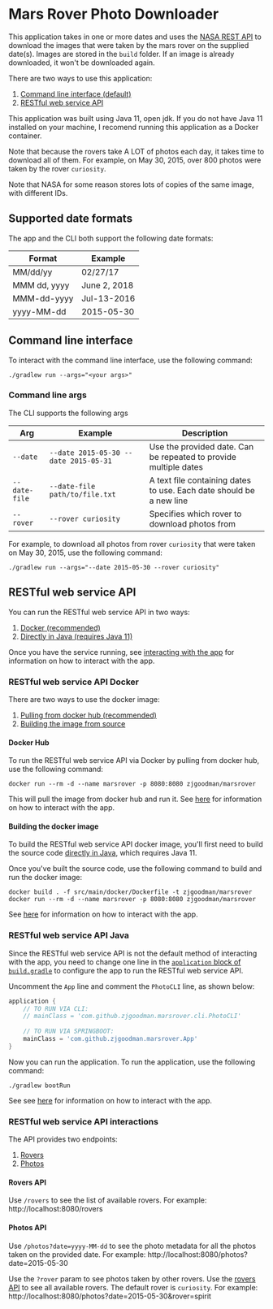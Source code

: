 # Mars Rover Photo Downloader
This application takes in one or more dates and uses the [NASA REST API](https://api.nasa.gov/) to download the images that were taken by the mars rover on the supplied date(s). Images are stored in the `build` folder. If an image is already downloaded, it won't be downloaded again.

There are two ways to use this application:
1. [Command line interface (default)](#command-line-interface)
2. [RESTful web service API](#restful-web-service-api)

This application was built using Java 11, open jdk. If you do not have Java 11 installed on your machine, I recomend running this application as a Docker container. 

Note that because the rovers take A LOT of photos each day, it takes time to download all of them. For example, on May 30, 2015, over 800 photos were taken by the rover `curiosity`.

Note that NASA for some reason stores lots of copies of the same image, with different IDs.

## Supported date formats
The app and the CLI both support the following date formats:

Format | Example
-- | --
MM/dd/yy | 02/27/17
MMM dd, yyyy | June 2, 2018
MMM-dd-yyyy | Jul-13-2016
yyyy-MM-dd | 2015-05-30

## Command line interface
To interact with the command line interface, use the following command:
```
./gradlew run --args="<your args>"
```

### Command line args
The CLI supports the following args

Arg | Example | Description
-- | -- | --
`--date` | `--date 2015-05-30 --date 2015-05-31` | Use the provided date. Can be repeated to provide multiple dates
`--date-file` | `--date-file path/to/file.txt` | A text file containing dates to use. Each date should be a new line
`--rover` | `--rover curiosity` | Specifies which rover to download photos from

For example, to download all photos from rover `curiosity` that were taken on May 30, 2015, use the following command:
```
./gradlew run --args="--date 2015-05-30 --rover curiosity"
```

## RESTful web service API
You can run the RESTful web service API in two ways:
1. [Docker (recommended)](#restful-web-service-api-docker)
2. [Directly in Java (requires Java 11)](#restful-web-service-api-java)

Once you have the service running, see [interacting with the app](#restful-web-service-api-interactions) for information on how to interact with the app.

### RESTful web service API Docker
There are two ways to use the docker image:
1. [Pulling from docker hub (recommended)](#docker-hub)
2. [Building the image from source](#building-the-docker-image)

#### Docker Hub
To run the RESTful web service API via Docker by pulling from docker hub, use the following command:
```
docker run --rm -d --name marsrover -p 8080:8080 zjgoodman/marsrover
```
This will pull the image from docker hub and run it. See [here](#restful-web-service-api-interactions) for information on how to interact with the app.

#### Building the docker image
To build the RESTful web service API docker image, you'll first need to build the source code [directly in Java](#restful-web-service-api-java), which requires Java 11.

Once you've built the source code, use the following command to build and run the docker image:
```
docker build . -f src/main/docker/Dockerfile -t zjgoodman/marsrover
docker run --rm -d --name marsrover -p 8080:8080 zjgoodman/marsrover
```
See [here](#restful-web-service-api-interactions) for information on how to interact with the app.

### RESTful web service API Java
Since the RESTful web service API is not the default method of interacting with the app, you need to change one line in the [`application` block of `build.gradle`](https://github.com/zjgoodman/marsrover/blob/main/build.gradle#L40-L46) to configure the app to run the RESTful web service API. 

Uncomment the `App` line and comment the `PhotoCLI` line, as shown below:
```groovy
application {
    // TO RUN VIA CLI:
    // mainClass = 'com.github.zjgoodman.marsrover.cli.PhotoCLI'
    
    // TO RUN VIA SPRINGBOOT:
    mainClass = 'com.github.zjgoodman.marsrover.App'
}
```

Now you can run the application. To run the application, use the following command:
```
./gradlew bootRun
```

See see [here](#restful-web-service-api-interactions) for information on how to interact with the app.

### RESTful web service API interactions
The API provides two endpoints:
1. [Rovers](#rovers-api)
2. [Photos](#photos-api)

#### Rovers API
Use `/rovers` to see the list of available rovers. For example: http://localhost:8080/rovers

#### Photos API
Use `/photos?date=yyyy-MM-dd` to see the photo metadata for all the photos taken on the provided date. For example: http://localhost:8080/photos?date=2015-05-30

Use the `?rover` param to see photos taken by other rovers. Use the [rovers API](#rovers-api) to see all available rovers. The default rover is `curiosity`. For example: http://localhost:8080/photos?date=2015-05-30&rover=spirit